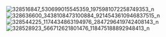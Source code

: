 ![328516847_530699015545359_1975981072258749353_n](https://user-images.githubusercontent.com/9801733/215727475-f2202db4-f8c2-4853-ba69-0cb691a9b1c6.jpg)
![328636600_3438108473100884_9214543610946837515_n](https://user-images.githubusercontent.com/9801733/215727629-ef36c0ad-eeb9-4170-b43d-e2cbc52bcf92.jpg)
![328544225_1174434863194976_2847296419742408143_n](https://user-images.githubusercontent.com/9801733/215727678-3374d57e-a6e6-451d-9bea-2ca3a1ddab94.jpg)
![328528923_566712621801476_118475188892948413_n](https://user-images.githubusercontent.com/9801733/215730379-f96e0491-45ab-45ea-b64c-298c6ca2e1e8.jpg)
